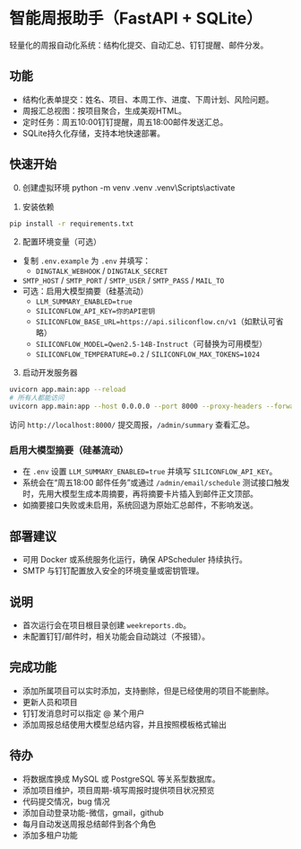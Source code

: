 # 智能周报助手（FastAPI + SQLite）

轻量化的周报自动化系统：结构化提交、自动汇总、钉钉提醒、邮件分发。

## 功能
- 结构化表单提交：姓名、项目、本周工作、进度、下周计划、风险问题。
- 周报汇总视图：按项目聚合，生成美观HTML。
- 定时任务：周五10:00钉钉提醒，周五18:00邮件发送汇总。
- SQLite持久化存储，支持本地快速部署。

## 快速开始
0) 创建虚拟环境
python -m venv .venv 
.venv\Scripts\activate

1) 安装依赖
```bash
pip install -r requirements.txt
```

2) 配置环境变量（可选）
- 复制 `.env.example` 为 `.env` 并填写：
  - `DINGTALK_WEBHOOK` / `DINGTALK_SECRET`
 - `SMTP_HOST` / `SMTP_PORT` / `SMTP_USER` / `SMTP_PASS` / `MAIL_TO`
  - 可选：启用大模型摘要（硅基流动）
    - `LLM_SUMMARY_ENABLED=true`
    - `SILICONFLOW_API_KEY=你的API密钥`
    - `SILICONFLOW_BASE_URL=https://api.siliconflow.cn/v1`（如默认可省略）
    - `SILICONFLOW_MODEL=Qwen2.5-14B-Instruct`（可替换为可用模型）
    - `SILICONFLOW_TEMPERATURE=0.2` / `SILICONFLOW_MAX_TOKENS=1024`

3) 启动开发服务器
```bash
uvicorn app.main:app --reload
# 所有人都能访问
uvicorn app.main:app --host 0.0.0.0 --port 8000 --proxy-headers --forwarded-allow-ips='*'
```
访问 `http://localhost:8000/` 提交周报，`/admin/summary` 查看汇总。

### 启用大模型摘要（硅基流动）
- 在 `.env` 设置 `LLM_SUMMARY_ENABLED=true` 并填写 `SILICONFLOW_API_KEY`。
- 系统会在“周五18:00 邮件任务”或通过 `/admin/email/schedule` 测试接口触发时，先用大模型生成本周摘要，再将摘要卡片插入到邮件正文顶部。
- 如摘要接口失败或未启用，系统回退为原始汇总邮件，不影响发送。

## 部署建议
- 可用 Docker 或系统服务化运行，确保 APScheduler 持续执行。
- SMTP 与钉钉配置放入安全的环境变量或密钥管理。

## 说明
- 首次运行会在项目根目录创建 `weekreports.db`。
- 未配置钉钉/邮件时，相关功能会自动跳过（不报错）。

## 完成功能
- 添加所属项目可以实时添加，支持删除，但是已经使用的项目不能删除。
- 更新人员和项目
- 钉钉发消息时可以指定 @ 某个用户
- 添加周报总结使用大模型总结内容，并且按照模板格式输出
## 待办
- 将数据库换成 MySQL 或 PostgreSQL 等关系型数据库。
- 添加项目维护，项目周期-填写周报时提供项目状况预览
- 代码提交情况，bug 情况
- 添加自动登录功能-微信，gmail，github
- 每月自动发送周报总结邮件到各个角色
- 添加多租户功能